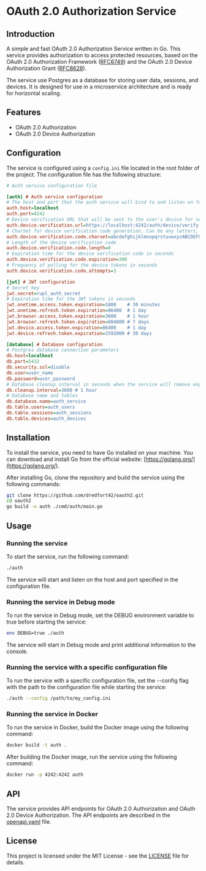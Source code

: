 # OAuth 2.0 Authorization Service

## Introduction

A simple and fast OAuth 2.0 Authorization Service written in Go. This service provides authorization to access protected resources, based on the OAuth 2.0 Authorization Framework ([RFC6749](https://tools.ietf.org/html/rfc6749)) and the OAuth 2.0 Device Authorization Grant ([RFC8628](https://tools.ietf.org/html/rfc8628)).

The service use Postgres as a database for storing user data, sessions, and devices. It is designed for use in a microservice architecture and is ready for horizontal scaling.

## Features

- OAuth 2.0 Authorization
- OAuth 2.0 Device Authorization

## Configuration

The service is configured using a `config.ini` file located in the root folder of the project. The configuration file has the following structure:

```ini
# Auth service configuration file

[auth] # Auth service configuration
# The host and port that the auth service will bind to and listen on for incoming connections from clients and other services
auth.host=localhost
auth.port=4242
# Device verification URL that will be sent to the user's device for verification
auth.device.verification.url=https://localhost:4242/auth/device/verify
# CharSet for device verification code generation. Can be any letters, numbers or symbols you want
auth.device.verification.code.charset=abcdefghijklmnopqrstuvwxyzABCDEFGHIJKLMNOPQRSTUVWXYZ0123456789
# Length of the device verification code
auth.device.verification.code.length=8
# Expiration time for the device verification code in seconds
auth.device.verification.code.expiration=300
# Frequency of polling for the device tokens in seconds
auth.device.verification.code.attempts=3

[jwt] # JWT configuration
# Secret key
jwt.secret=rupl_auth_secret
# Expiration time for the JWT tokens in seconds
jwt.onetime.access.token.expiration=1800    # 30 minutes
jwt.onetime.refresh.token.expiration=86400  # 1 day
jwt.browser.access.token.expiration=3600    # 1 hour
jwt.browser.refresh.token.expiration=604800 # 7 days
jwt.device.access.token.expiration=86400    # 1 day
jwt.device.refresh.token.expiration=2592000 # 30 days

[database] # Database configuration
# Postgres database connection parameters
db.host=localhost
db.port=5432
db.security.ssl=disable
db.user=user_name
db.password=user_password
# Database cleanup interval in seconds when the service will remove expired sessions and devices (0 - disable cleanup)
db.cleanup.interval=3600 # 1 hour
# Database name and tables
db.database.name=auth_service
db.table.users=auth_users
db.table.sessions=auth_sessions
db.table.devices=auth_devices
```

## Installation

To install the service, you need to have Go installed on your machine. You can download and install Go from the official website: [https://golang.org/](https://golang.org/).

After installing Go, clone the repository and build the service using the following commands:

```bash
git clone https://github.com/dredfort42/oauth2.git
cd oauth2
go build -o auth ./cmd/auth/main.go
```

## Usage

### Running the service

To start the service, run the following command:

```bash
./auth
```

The service will start and listen on the host and port specified in the configuration file.

### Running the service in Debug mode

To run the service in Debug mode, set the DEBUG environment variable to true before starting the service:

```bash
env DEBUG=true ./auth
```

The service will start in Debug mode and print additional information to the console.

### Running the service with a specific configuration file

To run the service with a specific configuration file, set the --config flag with the path to the configuration file while starting the service:

```bash
./auth --config /path/to/my_config.ini
```

### Running the service in Docker

To run the service in Docker, build the Docker image using the following command:

```bash
docker build -t auth .
```

After building the Docker image, run the service using the following command:

```bash
docker run -p 4242:4242 auth
```

## API

The service provides API endpoints for OAuth 2.0 Authorization and OAuth 2.0 Device Authorization. The API endpoints are described in the [openapi.yaml](/api/openapi.yml) file.

## License

This project is licensed under the MIT License - see the [LICENSE](LICENSE) file for details.
